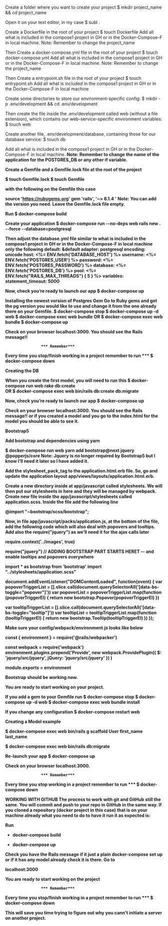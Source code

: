 Create a folder where you want to create your project
$ mkdir project_name && cd project_name

Open it on your text editor, in my case
$ subl .

Create a Dockerfile in the root of your project
$ touch Dockerfile
Add all what is included in the compose1 project in GH or in the Docker-Compose-F in local machine. Note: Remember to change the project_name

Then Create a docker-compose.yml file in the root of your project
$ touch docker-compose.yml
Add all what is included in the compose1 project in GH or in the Docker-Compose-F in local machine. Note: Remember to change the project_name

Then Create a entrypoint.sh file in the root of your project
$ touch entrypoint.sh
Add all what is included in the compose1 project in GH or in the Docker-Compose-F in local machine

Create some directories to store our environment-specific config:
$ mkdir -p .env/development && cd .env/development

Then create the file inside the .env/development called web (without a file extension), which contains our web-service-specific environment variables:
$ touch web

Create another file, .env/development/database, containing those for our database service:
$ touch db

Add all what is included in the compose1 project in GH or in the Docker-Compose-F in local machine. <b>Note:<b> Remember to change the name of the application for the POSTGRES_DB or any other if variable.

Create a Gemfile and a Gemfile.lock file at the root of the project

$ touch Gemfile.lock
$ touch Gemfile 

with the following on the Gemfile this case 

source 'https://rubygems.org'
gem 'rails', '~> 6.1.4 '
Note: You can add the version you need. Leave the Gemfile.lock file empty.

Run 
$ docker-compose build

Create your application
$ docker-compose run --no-deps web rails new . --force --database=postgresql

Then adjust the database.yml file similar to what is included in the compose1 project in GH or in the Docker-Compose-F in local machine only the following
default: &default
  adapter: postgresql
  encoding: unicode
  host:     <%= ENV.fetch('DATABASE_HOST') %>
  username: <%= ENV.fetch('POSTGRES_USER') %>
  password: <%= ENV.fetch('POSTGRES_PASSWORD') %>
  database: <%= ENV.fetch('POSTGRES_DB') %>
  pool: <%= ENV.fetch("RAILS_MAX_THREADS") { 5 } %>
  variables:
     statement_timeout: 5000


Now, check you’re ready to launch our app
$ docker-compose up

Installing the newest version of Postgres Gem
Go to Ruby gems and get the pg version you would like to use and change it from the one already there on your Gemfile. 
$ docker-compose stop
$ docker-compose up -d web
$ docker-compose exec web bundle OR $ docker-compose exec web bundle
$ docker-compose up
	
Check on your browser localhost:3000. You should see the Rails message!!

					*** Remember***  
Every time you stop/finish working in a project remember to run ***
$ docker-compose down


Creating the DB

When you create the first model, you will need to run this 
$ docker-compose run web rake db:create  
OR
$ docker-compose exec web bin/rails db:create db:migrate

Now, check you’re ready to launch our app
$ docker-compose up

Check on your browser localhost:3000. You should see the Rails message!! or if you created a model and you go to the index.html for the model you should be able to see it. 


Bootstrap5

Add bootstrap and dependencies using yarn

$ docker-compose run web yarn add bootstrap@next jquery @popperjs/core
Note: Jquery is no longer required by Bootstrap5 but I know I’ll need it later so I have added it.

Add the stylesheet_pack_tag to the application.html.erb file. So, go and update the application layout app/views/layouts/application.html.erb.

Create a new directory inside at app/javascript called stylesheets. 
We will then put our stylesheets in here and they will be managed by webpack. 
Create new file inside the app/javascript/stylesheets called application.scss. Inside the file add the following line

@import "~bootstrap/scss/bootstrap";

Now, in file app/javascript/packs/application.js, at the bottom of the file, add the following code which will also deal with popovers and tooltips. Add also the require("jquery") as we’ll need it for the ajax calls later

require.context('../images', true)

require("jquery")
// ADDING BOOTSTRAP PART STARTS HERET -- and enable tooltips and popovers everywhere

import * as bootstrap from 'bootstrap'
import "../stylesheets/application.scss"

document.addEventListener("DOMContentLoaded", function(event) {
  var popoverTriggerList = [].slice.call(document.querySelectorAll('[data-bs-toggle="popover"]'))
  var popoverList = popoverTriggerList.map(function (popoverTriggerEl) {
    return new bootstrap.Popover(popoverTriggerEl)
  })

  var tooltipTriggerList = [].slice.call(document.querySelectorAll('[data-bs-toggle="tooltip"]'))
  var tooltipList = tooltipTriggerList.map(function (tooltipTriggerEl) {
    return new bootstrap.Tooltip(tooltipTriggerEl)
  })
});


Make sure your config/webpack/environment.js looks like below

const { environment } = require('@rails/webpacker')

const webpack = require('webpack')
environment.plugins.prepend('Provide', 
	new webpack.ProvidePlugin({
    $: 'jquery/src/jquery',
    jQuery: 'jquery/src/jquery'
  })
)

module.exports = environment


Bootstrap should be working now.

You are ready to start working on your project.

If you add a gem to your Gemfile run
$ docker-compose stop
$ docker-compose up -d web
$ docker-compose exec web bundle install

If you change any configuration
$ docker-compose restart web



Creating a Model example

$ docker-compose exec web bin/rails g scaffold User first_name last_name 

$ docker-compose exec web bin/rails db:migrate

Re-launch your app
$ docker-compose up

Check on your browser localhost:3000.

					*** Remember***  
Every time you stop working in a project remember to run ***
$ docker-compose down


WORKING WITH GITHUB
The process to work with git and GitHub still the same. You will commit and push to your repo in GitHub in the same way. 
If you cloned a repository (docker project in this case) that is on your machine already what you need to do to have it run it as expected is:

Run 
- docker-compose build

- docker-compose up

Check you have the Rails message if it just a plain docker-compose set up or if it has any model already check it is there. Go to

localhost:3000

You are ready to start working on the project

					*** Remember***  
Every time you stop/finish working in a project remember to run ***
$ docker-compose down

This will save you time trying to figure out why you cann't initiate a server on another project.

